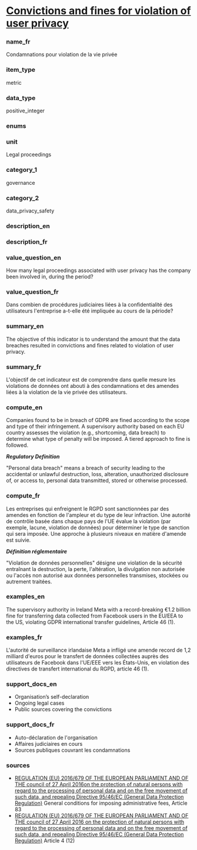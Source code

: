 
# [Convictions and fines for violation of user privacy](#data_breaches_fine_count)

### name_fr

Condamnations pour violation de la vie privée

### item_type

metric

### data_type

positive_integer

### enums



### unit

Legal proceedings

### category_1

governance

### category_2

data_privacy_safety

### description_en



### description_fr



### value_question_en

How many legal proceedings associated with user
privacy has the company been involved in, during the period?

### value_question_fr

Dans combien de procédures judiciaires liées à la confidentialité des utilisateurs
l'entreprise a-t-elle été impliquée au cours de la période?

### summary_en

The objective of this indicator is to understand the amount that the data breaches resulted in
convictions and fines related to violation of user privacy.

### summary_fr

L'objectif de cet indicateur est de comprendre dans quelle mesure les violations de données ont
abouti à des condamnations et des amendes liées à la violation de la vie privée des utilisateurs.

### compute_en

Companies found to be in breach of GDPR are fined according to the scope and type of their
infringement. A supervisory authority based on each EU country assesses the violation (e.g.,
shortcoming, data breach) to determine what type of penalty will be imposed. A tiered approach
to fine is followed.

***Regulatory Definition***

"Personal data breach" means a breach of security leading to the accidental or unlawful
destruction, loss, alteration, unauthorized disclosure of, or access to, personal data transmitted,
stored or otherwise processed.

### compute_fr

Les entreprises qui enfreignent le RGPD sont sanctionnées par des amendes en fonction de l'ampleur
et du type de leur infraction. Une autorité de contrôle basée dans chaque pays de l'UE évalue la
violation (par exemple, lacune, violation de données) pour déterminer le type de sanction qui sera
imposée. Une approche à plusieurs niveaux en matière d'amende est suivie.

***Définition réglementaire***

"Violation de données personnelles" désigne une violation de la sécurité entraînant la destruction,
la perte, l'altération, la divulgation non autorisée ou l'accès non autorisé aux données
personnelles transmises, stockées ou autrement traitées.

### examples_en

The supervisory authority in Ireland Meta with a record-breaking €1.2 billion fine for transferring
data collected from Facebook users in the EU/EEA to the US, violating GDPR international transfer
guidelines, Article 46 (1). 

### examples_fr

L'autorité de surveillance irlandaise Meta a infligé une amende record de 1,2 milliard d'euros pour
le transfert de données collectées auprès des utilisateurs de Facebook dans l'UE/EEE vers les
États-Unis, en violation des directives de transfert international du RGPD, article 46 (1).

### support_docs_en

- Organisation’s self-declaration
- Ongoing legal cases
- Public sources covering the convictions

### support_docs_fr

- Auto-déclaration de l'organisation
- Affaires judiciaires en cours
- Sources publiques couvrant les condamnations

### sources

- [REGULATION (EU) 2016/679 OF THE EUROPEAN PARLIAMENT AND OF THE council of 27 April 2016on the
protection of natural persons with regard to the processing of personal data and on the free
movement of such data, and repealing Directive 95/46/EC (General Data Protection Regulation)](https://eur-lex.europa.eu/legal-content/EN/TXT/PDF/?uri=CELEX:32016R0679)
General conditions for imposing administrative fees, Article 83
- [REGULATION (EU) 2016/679 OF THE EUROPEAN PARLIAMENT AND OF THE council of 27 April 2016 on the
protection of natural persons with regard to the processing of personal data and on the free
movement of such data, and repealing Directive 95/46/EC (General Data Protection Regulation)](https://eur-lex.europa.eu/legal-content/EN/TXT/PDF/?uri=CELEX:32016R0679)
Article 4 (12)
